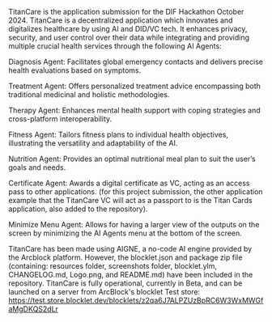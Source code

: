 TitanCare is the application submission for the DIF Hackathon October 2024. TitanCare is a decentralized application which innovates and digitalizes healthcare by using AI and DID/VC tech. It enhances privacy, security, and user control over their data while integrating and providing multiple crucial health services through the following AI Agents:

Diagnosis Agent: Facilitates global emergency contacts and delivers precise health evaluations based on symptoms.

Treatment Agent: Offers personalized treatment advice encompassing both traditional medicinal and holistic methodologies.

Therapy Agent: Enhances mental health support with coping strategies and cross-platform interoperability.

Fitness Agent: Tailors fitness plans to individual health objectives, illustrating the versatility and adaptability of the AI.

Nutrition Agent: Provides an optimal nutritional meal plan to suit the user’s goals and needs.

Certificate Agent: Awards a digital certificate as VC, acting as an access pass to other applications. (for this project submission, the other application example that the TitanCare VC will act as a passport to is the Titan Cards application, also added to the repository).

Minimize Menu Agent: Allows for having a larger view of the outputs on the screen by minimizing the AI Agents menu at the bottom of the screen.

TitanCare has been made using AIGNE, a no-code AI engine provided by the Arcblock platform. However, the blocklet.json and package zip file (containing: resources folder, screenshots folder, blocklet.ylm, CHANGELOG.md, Logo.png, and README.md) have been included in the repository.
TitanCare is fully operational, currently in Beta, and can be launched on a server from ArcBlock's blocklet Test store: https://test.store.blocklet.dev/blocklets/z2qa6J7ALPZUzBpRC6W3WxMWGfaMgDKQS2dLr
